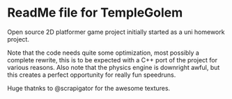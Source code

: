# ReadMe file for TempleGolem

Open source 2D platformer game project initially started as a uni homework project.

Note that the code needs quite some optimization, most possibly a complete rewrite, this is to be expected with a C++ port of the project for various reasons.
Also note that the physics engine is downright awful, but this creates a perfect opportunity for really fun speedruns.

Huge thatnks to @scrapigator for the awesome textures.
